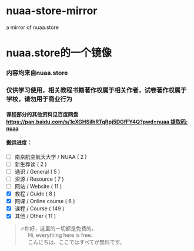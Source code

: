 # nuaa-store-mirror
a mirror of nuaa.store

# nuaa.store的一个镜像
### 内容均来自nuaa.store
### 仅供学习使用，相关教程书籍著作权属于相关作者，试卷著作权属于学校，请勿用于商业行为

#### 课程部分的其他资料见百度网盘 [https://pan.baidu.com/s/1eXGHSilhRTqRpj5DGfFY4Q?pwd=nuaa 提取码: nuaa](https://pan.baidu.com/s/1eXGHSilhRTqRpj5DGfFY4Q?pwd=nuaa)

#### 搬运进度：

- [ ] 南京航空航天大学 / NUAA ( 2 )
- [ ] 新生荐读 ( 2 )
- [ ] 通识 / General ( 5 )
- [ ] 资源 / Resource ( 7 )
- [ ] 网站 / Website ( 11 )
- [x] 教程 / Guide ( 8 )
- [x] 网课 / Online course ( 6 )
- [x] 课程 / Course ( 149 )
- [x] 其他 / Other ( 11 )

>🔥你好，这里的一切都是免费的。</br>
$~~~~$ Hi, everything here is free.</br>
$~~~~$ こんにちは、ここではすべてが無料です。